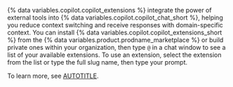 
{% data variables.copilot.copilot_extensions %} integrate the power of external tools into {% data variables.copilot.copilot_chat_short %}, helping you reduce context switching and receive responses with domain-specific context. You can install {% data variables.copilot.copilot_extensions_short %} from the {% data variables.product.prodname_marketplace %} or build private ones within your organization, then type `@` in a chat window to see a list of your available extensions. To use an extension, select the extension from the list or type the full slug name, then type your prompt.

To learn more, see [AUTOTITLE](/copilot/using-github-copilot/using-extensions-to-integrate-external-tools-with-copilot-chat).
